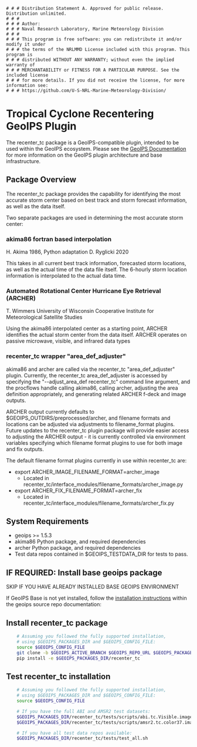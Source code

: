     # # # Distribution Statement A. Approved for public release. Distribution unlimited.
    # # #
    # # # Author:
    # # # Naval Research Laboratory, Marine Meteorology Division
    # # #
    # # # This program is free software: you can redistribute it and/or modify it under
    # # # the terms of the NRLMMD License included with this program. This program is
    # # # distributed WITHOUT ANY WARRANTY; without even the implied warranty of
    # # # MERCHANTABILITY or FITNESS FOR A PARTICULAR PURPOSE. See the included license
    # # # for more details. If you did not receive the license, for more information see:
    # # # https://github.com/U-S-NRL-Marine-Meteorology-Division/

Tropical Cyclone Recentering GeoIPS Plugin
===========================================

The recenter_tc package is a GeoIPS-compatible plugin, intended to be used within the GeoIPS ecosystem.
Please see the 
[GeoIPS Documentation](https://github.com/NRLMMD-GEOIPS/geoips/blob/main/README.md)
for more information on the GeoIPS plugin architecture and base infrastructure.

Package Overview
-----------------

The recenter_tc package provides the capability for identifying the most accurate storm center
based on best track and storm forecast information, as well as the data itself.

Two separate packages are used in determining the most accurate storm center:

### akima86 fortran based interpolation

H. Akima 1986, Python adaptation D. Ryglicki 2020

This takes in all current best track information, forecasted storm locations, as well as the
actual time of the data file itself.  The 6-hourly storm location information is interpolated
to the actual data time.

### Automated Rotational Center Hurricane Eye Retrieval (ARCHER)

T. Wimmers University of Wisconsin Cooperative Institute for Meteorological Satellite Studies

Using the akima86 interpolated center as a starting point, ARCHER identifies the actual storm
center from the data itself.  ARCHER operates on passive microwave, visible, and infrared data types 

### recenter_tc wrapper "area_def_adjuster"

akima86 and archer are called via the recenter_tc "area_def_adjuster" plugin.  Currently, the recenter_tc
area_def_adjuster is accessed by specifying the "--adjust_area_def recenter_tc" command line argument,
and the procflows handle calling akima86, calling archer, adjusting the area definition appropriately,
and generating related ARCHER f-deck and image outputs.

ARCHER output currently defaults to $GEOIPS_OUTDIRS/preprocessed/archer, and filename formats and locations
can be adjusted via adjustments to filename_format plugins.  Future updates to the recenter_tc plugin package
will provide easier access to adjusting the ARCHER output - it is currently controlled via environment variables
specifying which filename format plugins to use for both image and fix outputs.

The default filename format plugins currently in use within recenter_tc are:
* export ARCHER_IMAGE_FILENAME_FORMAT=archer_image
    * Located in recenter_tc/interface_modules/filename_formats/archer_image.py
* export ARCHER_FIX_FILENAME_FORMAT=archer_fix
    * Located in recenter_tc/interface_modules/filename_formats/archer_fix.py

System Requirements
---------------------

* geoips >= 1.5.3
* akima86 Python package, and required dependencies
* archer Python package, and required dependencies
* Test data repos contained in $GEOIPS_TESTDATA_DIR for tests to pass.

IF REQUIRED: Install base geoips package
------------------------------------------------------------
SKIP IF YOU HAVE ALREADY INSTALLED BASE GEOIPS ENVIRONMENT 

If GeoIPS Base is not yet installed, follow the
[installation instructions](https://github.com/NRLMMD-GEOIPS/geoips/blob/main/docs/installation.rst)
within the geoips source repo documentation:

Install recenter_tc package
----------------------------
```bash
    # Assuming you followed the fully supported installation,
    # using $GEOIPS_PACKAGES_DIR and $GEOIPS_CONFIG_FILE:
    source $GEOIPS_CONFIG_FILE
    git clone -b $GEOIPS_ACTIVE_BRANCH $GEOIPS_REPO_URL $GEOIPS_PACKAGES_DIR/recenter_tc
    pip install -e $GEOIPS_PACKAGES_DIR/recenter_tc
```

Test recenter_tc installation
-----------------------------
```bash
    # Assuming you followed the fully supported installation,
    # using $GEOIPS_PACKAGES_DIR and $GEOIPS_CONFIG_FILE:
    source $GEOIPS_CONFIG_FILE

    # If you have the full ABI and AMSR2 test datasets:
    $GEOIPS_PACKAGES_DIR/recenter_tc/tests/scripts/abi.tc.Visible.imagery_clean.sh
    $GEOIPS_PACKAGES_DIR/recenter_tc/tests/scripts/amsr2.tc.color37.imagery_clean.sh

    # If you have all test data repos available:
    $GEOIPS_PACKAGES_DIR/recenter_tc/tests/test_all.sh
```
